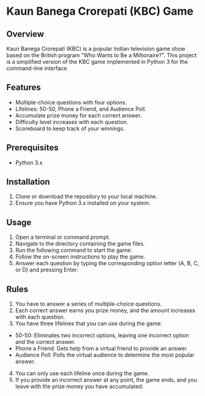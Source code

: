 # Kaun Banega Crorepati (KBC) Game

## Overview
Kaun Banega Crorepati (KBC) is a popular Indian television game show based on the British program "Who Wants to Be a Millionaire?". This project is a simplified version of the KBC game implemented in Python 3 for the command-line interface.

## Features
- Multiple-choice questions with four options.
- Lifelines: 50-50, Phone a Friend, and Audience Poll.
- Accumulate prize money for each correct answer.
- Difficulty level increases with each question.
- Scoreboard to keep track of your winnings.

## Prerequisites
- Python 3.x

## Installation
1. Clone or download the repository to your local machine.
2. Ensure you have Python 3.x installed on your system.

## Usage
1. Open a terminal or command prompt.
2. Navigate to the directory containing the game files.
3. Run the following command to start the game:
4. Follow the on-screen instructions to play the game.
5. Answer each question by typing the corresponding option letter (A, B, C, or D) and pressing Enter.

## Rules
1. You have to answer a series of multiple-choice questions.
2. Each correct answer earns you prize money, and the amount increases with each question.
3. You have three lifelines that you can use during the game:
- 50-50: Eliminates two incorrect options, leaving one incorrect option and the correct answer.
- Phone a Friend: Gets help from a virtual friend to provide an answer.
- Audience Poll: Polls the virtual audience to determine the most popular answer.
4. You can only use each lifeline once during the game.
5. If you provide an incorrect answer at any point, the game ends, and you leave with the prize money you have accumulated.





